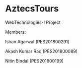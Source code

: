 # AztecsTours

WebTechnologies-I Project


Members:

Ishan Agarwal (PES201800291)

Akash Kumar Rao (PES201800089)

Nitin Bindal (PES201800199)
